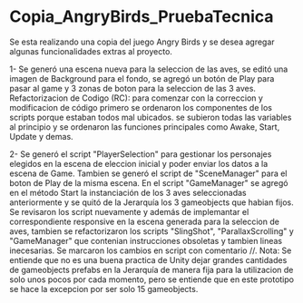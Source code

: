 # Copia_AngryBirds_PruebaTecnica
Se esta realizando una copia del juego Angry Birds y se desea agregar algunas funcionalidades extras al proyecto.

1- Se generó una escena nueva para la seleccion de las aves, se editó una imagen de Background para el fondo, se agregó un botón de Play para pasar al game y 3 zonas de boton para la seleccion de las 3 aves.
	Refactorizacion de Codigo (RC): para comenzar con la correccion y modificacion de código primero se ordenaron los componentes de los scripts porque estaban todos mal ubicados. se subieron todas las variables al principio y se ordenaron las funciones principales  como Awake, Start, Update y demas.

2- Se generó el script "PlayerSelection" para gestionar los personajes elegidos en la escena de eleccion inicial y poder enviar los datos a la escena de Game. Tambien se generó el script de "SceneManager" para el boton de Play de la misma escena.
En el script "GameManager" se agregó en el método Start la instanciación de los 3 aves seleccionadas anteriormente y se quitó de la Jerarquía los 3 gameobjects que habian fijos.
Se revisaron los script nuevamente y además de implemantar el correspondiente responsive en la escena generada para la seleccion de aves, tambien se refactorizaron los scripts "SlingShot", "ParallaxScrolling"  y "GameManager" que contenian instrucciones obsoletas y tambien lineas inecesarias. Se marcaron los cambios en script con comentario //.
	Nota: Se entiende que no es una buena practica de Unity dejar grandes cantidades de gameobjects prefabs en la Jerarquía de manera fija para la utilizacion de solo unos pocos por cada momento, pero se entiende que en este prototipo se hace la excepcion por ser solo 15 gameobjects. 